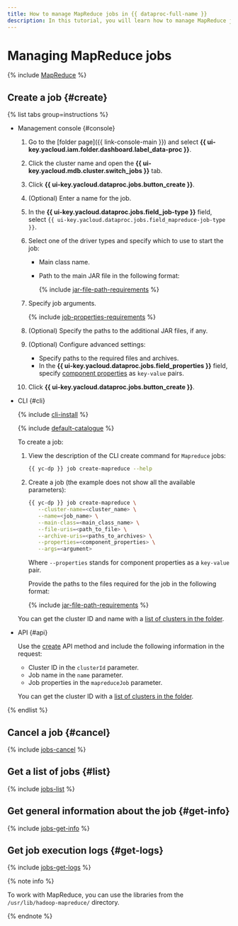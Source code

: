 ```yaml
---
title: How to manage MapReduce jobs in {{ dataproc-full-name }}
description: In this tutorial, you will learn how to manage MapReduce jobs in {{ dataproc-full-name }}.
---
```


# Managing MapReduce jobs

{% include [MapReduce](../../_includes/data-processing/mapreduce-intro.md) %}

## Create a job {#create}

{% list tabs group=instructions %}

- Management console {#console}

    1. Go to the [folder page]({{ link-console-main }}) and select **{{ ui-key.yacloud.iam.folder.dashboard.label_data-proc }}**.
    1. Click the cluster name and open the **{{ ui-key.yacloud.mdb.cluster.switch_jobs }}** tab.
    1. Click **{{ ui-key.yacloud.dataproc.jobs.button_create }}**.
    1. (Optional) Enter a name for the job.
    1. In the **{{ ui-key.yacloud.dataproc.jobs.field_job-type }}** field, select `{{ ui-key.yacloud.dataproc.jobs.field_mapreduce-job-type }}`.
    1. Select one of the driver types and specify which to use to start the job:
        * Main class name.
        * Path to the main JAR file in the following format:

           {% include [jar-file-path-requirements](../../_includes/data-processing/jar-file-path-requirements.md) %}

    1. Specify job arguments.

       {% include [job-properties-requirements](../../_includes/data-processing/job-properties-requirements.md) %}

    1. (Optional) Specify the paths to the additional JAR files, if any.
    1. (Optional) Configure advanced settings:

        * Specify paths to the required files and archives.
        * In the **{{ ui-key.yacloud.dataproc.jobs.field_properties }}** field, specify [component properties](../concepts/settings-list.md) as `key-value` pairs.

    1. Click **{{ ui-key.yacloud.dataproc.jobs.button_create }}**.

- CLI {#cli}

    {% include [cli-install](../../_includes/cli-install.md) %}

    {% include [default-catalogue](../../_includes/default-catalogue.md) %}

    To create a job:

    1. View the description of the CLI create command for `Mapreduce` jobs:

        ```bash
        {{ yc-dp }} job create-mapreduce --help
        ```

    1. Create a job (the example does not show all the available parameters):

        ```bash
        {{ yc-dp }} job create-mapreduce \
           --cluster-name=<cluster_name> \
           --name=<job_name> \
           --main-class=<main_class_name> \
           --file-uris=<path_to_file> \
           --archive-uris=<paths_to_archives> \
           --properties=<component_properties> \
           --args=<argument>
        ```

        Where `--properties` stands for component properties as a `key-value` pair.

        Provide the paths to the files required for the job in the following format:

        {% include [jar-file-path-requirements](../../_includes/data-processing/jar-file-path-requirements.md) %}

    You can get the cluster ID and name with a [list of clusters in the folder](./cluster-list.md#list).

- API {#api}

    Use the [create](../api-ref/Job/create) API method and include the following information in the request:

    * Cluster ID in the `clusterId` parameter.
    * Job name in the `name` parameter.
    * Job properties in the `mapreduceJob` parameter.

    You can get the cluster ID with a [list of clusters in the folder](./cluster-list.md#list).

{% endlist %}

## Cancel a job {#cancel}

{% include [jobs-cancel](../../_includes/data-processing/jobs-cancel.md) %}

## Get a list of jobs {#list}

{% include [jobs-list](../../_includes/data-processing/jobs-list.md) %}

## Get general information about the job {#get-info}

{% include [jobs-get-info](../../_includes/data-processing/jobs-get-info.md) %}


## Get job execution logs {#get-logs}

{% include [jobs-get-logs](../../_includes/data-processing/jobs-get-logs.md) %}


{% note info %}

To work with MapReduce, you can use the libraries from the `/usr/lib/hadoop-mapreduce/` directory.

{% endnote %}
